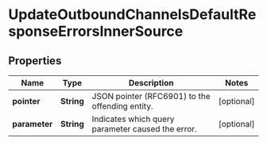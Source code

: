

# UpdateOutboundChannelsDefaultResponseErrorsInnerSource


## Properties

| Name | Type | Description | Notes |
|------------ | ------------- | ------------- | -------------|
|**pointer** | **String** | JSON pointer (RFC6901) to the offending entity. |  [optional] |
|**parameter** | **String** | Indicates which query parameter caused the error. |  [optional] |



